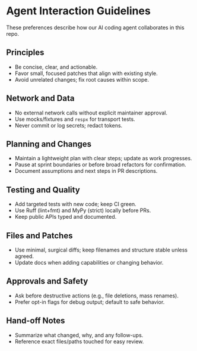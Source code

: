 # Agent Interaction Guidelines

These preferences describe how our AI coding agent collaborates in this repo.

## Principles

- Be concise, clear, and actionable.
- Favor small, focused patches that align with existing style.
- Avoid unrelated changes; fix root causes within scope.

## Network and Data

- No external network calls without explicit maintainer approval.
- Use mocks/fixtures and `respx` for transport tests.
- Never commit or log secrets; redact tokens.

## Planning and Changes

- Maintain a lightweight plan with clear steps; update as work progresses.
- Pause at sprint boundaries or before broad refactors for confirmation.
- Document assumptions and next steps in PR descriptions.

## Testing and Quality

- Add targeted tests with new code; keep CI green.
- Use Ruff (lint+fmt) and MyPy (strict) locally before PRs.
- Keep public APIs typed and documented.

## Files and Patches

- Use minimal, surgical diffs; keep filenames and structure stable unless agreed.
- Update docs when adding capabilities or changing behavior.

## Approvals and Safety

- Ask before destructive actions (e.g., file deletions, mass renames).
- Prefer opt-in flags for debug output; default to safe behavior.

## Hand-off Notes

- Summarize what changed, why, and any follow-ups.
- Reference exact files/paths touched for easy review.

